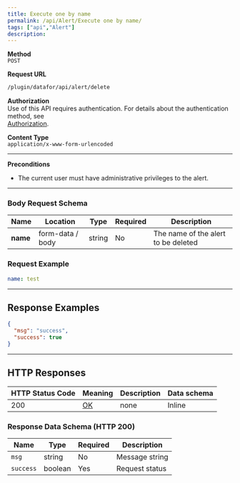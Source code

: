 ```yaml
---
title: Execute one by name
permalink: /api/Alert/Execute one by name/
tags: ["api","Alert"]
description: 
---
```


**Method**  
`POST`

**Request URL**
```html
/plugin/datafor/api/alert/delete
```

**Authorization**  
Use of this API requires authentication. For details about the authentication method, see  
[Authorization](/api/index/#_5-authentication-security).

**Content Type**  
`application/x-www-form-urlencoded`

---

**Preconditions**
- The current user must have administrative privileges to the alert.

---

### **Body Request Schema**

| Name | Location        | Type   | Required | Description                            |
|------|-----------------|--------|----------|----------------------------------------|
| **name** | form-data / body | string | No       | The name of the alert to be deleted     |

### **Request Example**

```yaml
name: test
```

---

## **Response Examples**

```json
{
  "msg": "success",
  "success": true
}
```

---

## **HTTP Responses**

| HTTP Status Code | Meaning                                                                 | Description | Data schema |
|------------------|-------------------------------------------------------------------------|------------|------------|
| 200              | [OK](https://tools.ietf.org/html/rfc7231#section-6.3.1)                | none       | Inline     |

### **Response Data Schema (HTTP 200)**

| Name      | Type    | Required | Description         |
|-----------|---------|----------|---------------------|
| `msg`     | string  | No       | Message string      |
| `success` | boolean | Yes      | Request status      |